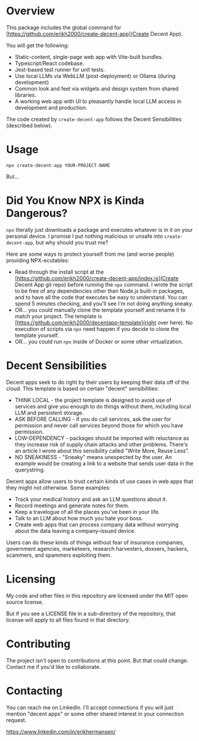 # Overview

This package includes the global command for [https://github.com/erikh2000/create-decent-app](Create Decent App).

You will get the following:

* Static-content, single-page web app with Vite-built bundles.
* Typescript/React codebase.
* Jest-based test runner for unit tests.
* Use local LLMs via WebLLM (post-deployment) or Ollama (during development)
* Common look and feel via widgets and design system from shared libraries.
* A working web app with UI to pleasantly handle local LLM access in development and production.

The code created by `create-decent-app` follows the Decent Sensibilities (described below).

# Usage

`npx create-decent-app YOUR-PROJECT-NAME`

But...

# Did You Know NPX is Kinda Dangerous?

`npx` literally just downloads a package and executes whatever is in it on your personal device. I promise I put nothing malicious or unsafe into `create-decent-app`, but why should you trust me? 

Here are some ways to protect yourself from me (and worse people) providing NPX-ecutables:

* Read through the install script at the [https://github.com/erikh2000/create-decent-app/index.js](Create Decent App git repo) before running the `npx` command. I wrote the script to be free of any dependencies other than Node.js built-in packages, and to have all the code that executes be easy to understand. You can spend 5 minutes checking, and you'll see I'm not doing anything sneaky.
* OR... you could manually clone the template yourself and rename it to match your project. The template is [https://github.com/erikh2000/decentapp-template](right over here). No execution of scripts via `npx` need happen if you decide to clone the template yourself.
* OR... you could run `npx` inside of Docker or some other virtualization.

# Decent Sensibilities

Decent apps seek to do right by their users by keeping their data off of the cloud. This template is based on certain "decent" sensibilities:

* THINK LOCAL - the project template is designed to avoid use of services and give you enough to do things without them, including local LLM and persistent storage.
* ASK BEFORE CALLING - if you do call services, ask the user for permission and never call services beyond those for which you have permission.
* LOW-DEPENDENCY - packages should be imported with reluctance as they increase risk of supply chain attacks and other problems. There's an article I wrote about this sensibility called "Write More, Reuse Less".
* NO SNEAKINESS - "Sneaky" means unexpected by the user. An example would be creating a link to a website that sends user data in the querystring.

Decent apps allow users to trust certain kinds of use cases in web apps that they might not otherwise. Some examples:

* Track your medical history and ask an LLM questions about it.
* Record meetings and generate notes for them.
* Keep a travelogue of all the places you've been in your life.
* Talk to an LLM about how much you hate your boss.
* Create web apps that can process company data without worrying about the data leaving a company-issued device.

Users can do these kinds of things without fear of insurance companies, government agencies, marketeers, research harvesters, doxxers, hackers, scammers, and spammers exploiting them.

# Licensing

My code and other files in this repository are licensed under the MIT open source license.

But if you see a LICENSE file in a sub-directory of the repository, that license will apply to all files found in that directory.

# Contributing

The project isn't open to contributions at this point. But that could change. Contact me if you'd like to collaborate.

# Contacting

You can reach me on LinkedIn. I'll accept connections if you will just mention "decent apps" or some other shared interest in your connection request.

https://www.linkedin.com/in/erikhermansen/